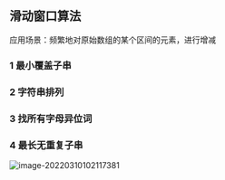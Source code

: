 ## 滑动窗口算法

应用场景：频繁地对原始数组的某个区间的元素，进行增减

### 1 最小覆盖子串

### 2 字符串排列

### 3 找所有字母异位词

### 4 最长无重复子串

![image-20220310102117381](C:\Users\MSY\AppData\Roaming\Typora\typora-user-images\image-20220310102117381.png)